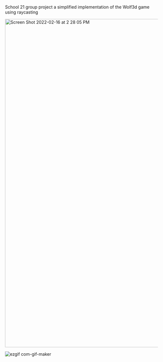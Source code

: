 School 21 group project
a simplified implementation of the Wolf3d game using raycasting


<img width="1081" alt="Screen Shot 2022-02-16 at 2 28 05 PM" src="https://user-images.githubusercontent.com/79366498/154256413-bb366bd1-edf6-4185-867d-a40e82862848.png">

![ezgif com-gif-maker](https://user-images.githubusercontent.com/79366498/154251799-62a1ebdd-3ed6-4773-b6e5-5402c5650f96.gif)
